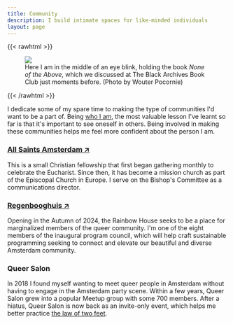 ```yaml
---
title: Community
description: I build intimate spaces for like-minded individuals
layout: page
---
```

{{< rawhtml >}}

  <figure>
    <img src="/img/zinzy-at-tbab.jpg" class="w-full" class="Two White men and a Black person smile at the camera with champagne glasses in their hand." />
    <figcaption>Here I am in the middle of an eye blink, holding the book <em>None of the Above</em>, which we discussed at The Black Archives Book Club just moments before. (Photo by Wouter Pocornie)</figcaption>
  </figure>
{{< /rawhtml >}}

I dedicate some of my spare time to making the type of communities I'd want to be a part of. Being [who I am](/about), the most valuable lesson I've learnt so far is that it's important to see oneself in others. Being involved in making these communities helps me feel more confident about the person I am.

### [All Saints Amsterdam ↗](https://allsaintsamsterdam.church/)

This is a small Christian fellowship that first began gathering monthly to celebrate the Eucharist. Since then, it has become a mission church as part of the Episcopal Church in Europe. I serve on the Bishop's Committee as a communications director.

### [Regenbooghuis ↗](https://www.instagram.com/regenbooghuisamsterdam/)
Opening in the Autumn of 2024, the Rainbow House seeks to be a place for marginalized members of the queer community. I'm one of the eight members of the inaugural program council, which will help craft sustainable programming seeking to connect and elevate our beautiful and diverse Amsterdam community.

### Queer Salon

In 2018 I found myself wanting to meet queer people in Amsterdam without having to engage in the Amsterdam party scene. Within a few years, Queer Salon grew into a popular Meetup group with some 700 members. After a hiatus, Queer Salon is now back as an invite-only event, which helps me better practice [the law of two feet](https://www.agilecentre.com/resources/article/meetings-with-feet/#:~:text=The%20Law%20is%20the%20so,for%20Emerging%20Order%2C%20Harrison%20Owen).
